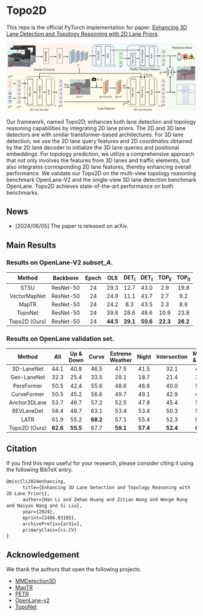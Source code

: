 # Topo2D

This repo is the official PyTorch implementation for paper:
[Enhancing 3D Lane Detection and Topology Reasoning with 2D Lane Priors](https://arxiv.org/abs/2406.03105).

![pipeline](figs/pipeline.png)

Our framework, named Topo2D, enhances both lane detection and topology reasoning capabilities by integrating 2D lane priors. The 2D and 3D lane detectors are with similar transformer-based architectures. For 3D lane detection, we use the 2D lane query features and 2D coordinates obtained by the 2D lane decoder to initialize the 3D lane queries and positional embeddings. For topology prediction, we utilize a comprehensive approach that not only involves the features from 3D lanes and traffic elements, but also integrates corresponding 2D lane features, thereby enhancing overall performance. We validate our Topo2D on the multi-view topology reasoning benchmark OpenLane-V2 and the single-view 3D lane detection benchmark OpenLane. Topo2D achieves state-of-the-art performance on both benchmarks.

## News
<!-- - [2024/06/05] The code and models are released. -->
- [2024/06/05] The paper is released on arXiv.

## Main Results

### Results on OpenLane-V2 *subset_A*.

|    Method     | Backbone  | Epoch |   OLS    | DET<sub>l</sub> | DET<sub>t</sub> | TOP<sub>ll</sub> | TOP<sub>lt</sub> |
| :-----------: | :-------: | :---: | :------: | :-------------: | :-------------: | :--------------: | :--------------: |
|     STSU      | ResNet-50 |  24   |   29.3   |      12.7       |      43.0       |       2.9        |       19.8       |
| VectorMapNet  | ResNet-50 |  24   |   24.9   |      11.1       |      41.7       |       2.7        |       9.2        |
|     MapTR     | ResNet-50 |  24   |   24.2   |       8.3       |      43.5       |       2.3        |       8.9        |
|    TopoNet    | ResNet-50 |  24   |   39.8   |      28.6       |      48.6       |       10.9       |       23.8       |
| Topo2D (Ours) | ResNet-50 |  24   | **44.5** |    **29.1**     |    **50.6**     |     **22.3**     |     **26.2**     |

### Results on OpenLane validation set.

|    Method     |   All    | Up &<br>Down |   Curve   | Extreme<br>Weather |   Night   | Intersection | Merge<br>& Split |
| :-----------: | :------: | :----------: | :-------: | :----------------: | :-------: | :----------: | :--------------: |
|  3D-LaneNet   |   44.1   |     40.8     |   46.5    |        47.5        |   41.5    |     32.1     |       41.7       |
|  Gen-LaneNet  |   32.3   |     25.4     |   33.5    |        28.1        |   18.7    |     21.4     |       31.0       |
|  PersFormer   |   50.5   |     42.4     |   55.6    |        48.6        |   46.6    |     40.0     |       50.7       | 
|  CurveFormer  |   50.5   |     45.2     |   56.6    |        49.7        |   49.1    |     42.9     |       45.4       | 
| Anchor3DLane  |   53.7   |     46.7     |   57.2    |        52.5        |   47.8    |     45.4     |       51.2       |
|  BEVLaneDet   |   58.4   |     48.7     |   63.1    |        53.4        |   53.4    |     50.3     |       53.7       |
|     LATR      |   61.9   |     55.2     | **68.2**  |        57.1        |   55.4    |     52.3     |       61.5       |
| Topo2D (Ours) | **62.6** |   **55.5**   |   67.7    |      **59.1**      | **57.4**  |   **52.4**   |     **62.5**     |

## Citation
If you find this repo useful for your research, please consider citing it using the following BibTeX entry.

```
@misc{li2024enhancing,
      title={Enhancing 3D Lane Detection and Topology Reasoning with 2D Lane Priors}, 
      author={Han Li and Zehao Huang and Zitian Wang and Wenge Rong and Naiyan Wang and Si Liu},
      year={2024},
      eprint={2406.03105},
      archivePrefix={arXiv},
      primaryClass={cs.CV}
}
```

## Acknowledgement
We thank the authors that open the following projects.
- [MMDetection3D](https://github.com/open-mmlab/mmdetection3d)
- [MapTR](https://github.com/hustvl/MapTR)
- [PETR](https://github.com/megvii-research/PETR)
- [OpenLane-v2](https://github.com/OpenDriveLab/OpenLane-V2)
- [TopoNet](https://github.com/OpenDriveLab/TopoNet)
